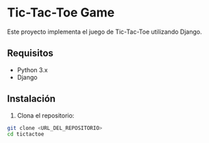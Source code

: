 # Tic-Tac-Toe Game

Este proyecto implementa el juego de Tic-Tac-Toe utilizando Django.

## Requisitos

- Python 3.x
- Django

## Instalación

1. Clona el repositorio:

```sh
git clone <URL_DEL_REPOSITORIO>
cd tictactoe
